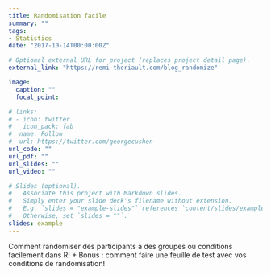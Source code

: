 ```yaml
---
title: Randomisation facile
summary: ""
tags:
- Statistics
date: "2017-10-14T00:00:00Z"

# Optional external URL for project (replaces project detail page).
external_link: "https://remi-theriault.com/blog_randomize"

image:
  caption: ""
  focal_point:

# links:
# - icon: twitter
#   icon_pack: fab
#  name: Follow
#  url: https://twitter.com/georgecushen
url_code: ""
url_pdf: ""
url_slides: ""
url_video: ""

# Slides (optional).
#   Associate this project with Markdown slides.
#   Simply enter your slide deck's filename without extension.
#   E.g. `slides = "example-slides"` references `content/slides/example-slides.md`.
#   Otherwise, set `slides = ""`.
slides: example
---
```


Comment randomiser des participants à des groupes ou conditions facilement dans R! + Bonus : comment faire une feuille de test avec vos conditions de randomisation!
